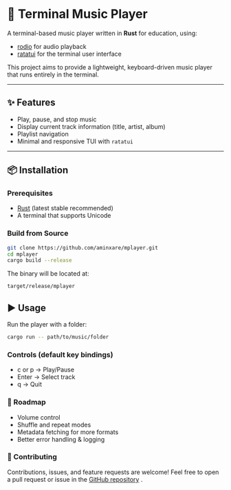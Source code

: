# 🎵 Terminal Music Player

A terminal-based music player written in **Rust** for education, using:
- [rodio](https://github.com/RustAudio/rodio) for audio playback
- [ratatui](https://github.com/ratatui-org/ratatui) for the terminal user interface

This project aims to provide a lightweight, keyboard-driven music player that runs entirely in the terminal.

---

## ✨ Features

- Play, pause, and stop music
- Display current track information (title, artist, album)
- Playlist navigation
- Minimal and responsive TUI with `ratatui`

---

## 📦 Installation

### Prerequisites
- [Rust](https://www.rust-lang.org/tools/install) (latest stable recommended)
- A terminal that supports Unicode

### Build from Source
```bash
git clone https://github.com/aminxare/mplayer.git
cd mplayer
cargo build --release
```

The binary will be located at:
```bash
target/release/mplayer
```

## ▶️ Usage

Run the player with a folder:
```bash
cargo run -- path/to/music/folder
```

### Controls (default key bindings)
- c or p → Play/Pause
- Enter → Select track
- q → Quit

### 🔮 Roadmap

- Volume control
- Shuffle and repeat modes
- Metadata fetching for more formats
- Better error handling & logging

### 🤝 Contributing

Contributions, issues, and feature requests are welcome!
Feel free to open a pull request or issue in the [GitHub repository](https://github.com/aminxare/mplayer)
.